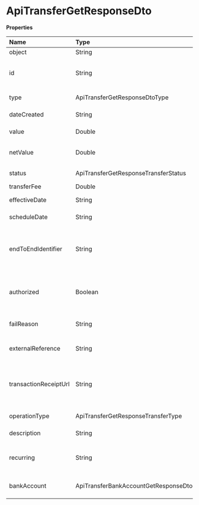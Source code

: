 # ApiTransferGetResponseDto

**Properties**

| Name                  | Type                                 | Required | Description                                                         |
| :-------------------- | :----------------------------------- | :------- | :------------------------------------------------------------------ |
| object                | String                               | ❌       | Object type                                                         |
| id                    | String                               | ❌       | Unique transfer identifier in Asaas                                 |
| type                  | ApiTransferGetResponseDtoType        | ❌       | Type of transfer                                                    |
| dateCreated           | String                               | ❌       | Transfer request date                                               |
| value                 | Double                               | ❌       | Transfer amount                                                     |
| netValue              | Double                               | ❌       | Net value minus transfer fee                                        |
| status                | ApiTransferGetResponseTransferStatus | ❌       | Transfer status                                                     |
| transferFee           | Double                               | ❌       | Transfer rate                                                       |
| effectiveDate         | String                               | ❌       | Effective date                                                      |
| scheduleDate          | String                               | ❌       | Schedule date                                                       |
| endToEndIdentifier    | String                               | ❌       | Unique identifier of the Pix transaction at the Central Bank        |
| authorized            | Boolean                              | ❌       | `false` when awaiting authorization via SMS Token                   |
| failReason            | String                               | ❌       | Reason for transfer failure                                         |
| externalReference     | String                               | ❌       | Transfer identifier in your system                                  |
| transactionReceiptUrl | String                               | ❌       | Proof of transfer will be available after the transfer is confirmed |
| operationType         | ApiTransferGetResponseTransferType   | ❌       | Transfer method                                                     |
| description           | String                               | ❌       | Transfer description                                                |
| recurring             | String                               | ❌       | Unique recurrence identifier in Asaas                               |
| bankAccount           | ApiTransferBankAccountGetResponseDto | ❌       | Bank account details                                                |

<!-- This file was generated by liblab | https://liblab.com/ -->
